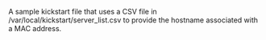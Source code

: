 A sample kickstart file that uses a CSV file in /var/local/kickstart/server_list.csv to provide the hostname associated with a MAC address.